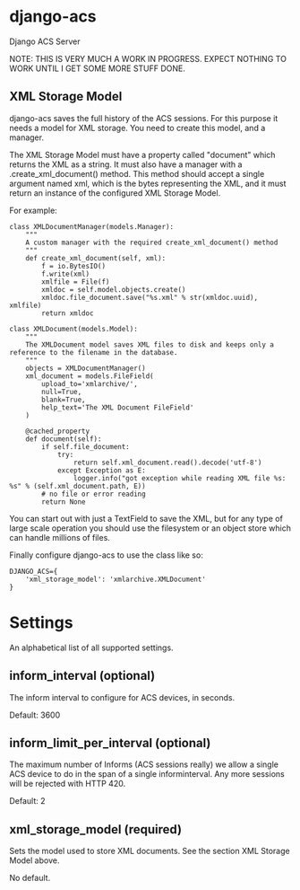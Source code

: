 # django-acs
Django ACS Server

NOTE: THIS IS VERY MUCH A WORK IN PROGRESS. EXPECT NOTHING TO WORK UNTIL I GET SOME MORE STUFF DONE.


## XML Storage Model
django-acs saves the full history of the ACS sessions. For this purpose it needs a model for XML storage. You need to create this model, and a manager.

The XML Storage Model must have a property called "document" which returns the XML as a string. It must also have a manager with a .create_xml_document() method. This method should accept a single argument named xml, which is the bytes representing the XML, and it must return an instance of the configured XML Storage Model.

For example:

    class XMLDocumentManager(models.Manager):
        """
        A custom manager with the required create_xml_document() method
        """
        def create_xml_document(self, xml):
            f = io.BytesIO()
            f.write(xml)
            xmlfile = File(f)
            xmldoc = self.model.objects.create()
            xmldoc.file_document.save("%s.xml" % str(xmldoc.uuid), xmlfile)
            return xmldoc

    class XMLDocument(models.Model):
        """
        The XMLDocument model saves XML files to disk and keeps only a reference to the filename in the database.
        """
        objects = XMLDocumentManager()
        xml_document = models.FileField(
            upload_to='xmlarchive/',
            null=True,
            blank=True,
            help_text='The XML Document FileField'
        )

        @cached_property
        def document(self):
            if self.file_document:
                try:
                    return self.xml_document.read().decode('utf-8')
                except Exception as E:
                    logger.info("got exception while reading XML file %s: %s" % (self.xml_document.path, E))
            # no file or error reading
            return None


You can start out with just a TextField to save the XML, but for any type of large scale operation you should use the filesystem or an object store which can handle millions of files.


Finally configure django-acs to use the class like so:

    DJANGO_ACS={
        'xml_storage_model': 'xmlarchive.XMLDocument'
    }


# Settings
An alphabetical list of all supported settings.

## inform_interval (optional)
The inform interval to configure for ACS devices, in seconds.

Default: 3600

## inform_limit_per_interval (optional)
The maximum number of Informs (ACS sessions really) we allow a single ACS device to do in the span of a single informinterval. Any more sessions will be rejected with HTTP 420.

Default: 2

## xml_storage_model (required)
Sets the model used to store XML documents. See the section XML Storage Model above.

No default.

